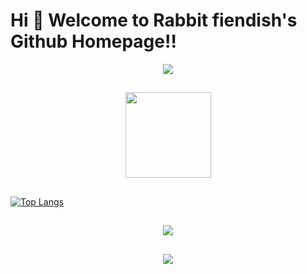 Hi 💖 Welcome to Rabbit fiendish's Github Homepage!!
===========================================
<div align="center"> <img src="https://github-profile-trophy.vercel.app/?username=caizilong2019" /> </div>

##

<div align="center"> <img height="137px" src="https://github-readme-stats.vercel.app/api?username=caizilong2019&hide_title=true&hide_border=true&show_icons=trueline_height=21&text_color=000&icon_color=000&bg_color=#18545A,F1F2B5&theme=graywhite" /> </div>

##

[![Top Langs](https://github-readme-stats.vercel.app/api/top-langs/?username=caizilong2019)](https://github.com/anuraghazra/github-readme-stats)

##

<div align="center"> <img src="https://visitor-badge.glitch.me/badge?page_id=caizilong2019" /> </div>

##

<div align="center"> <img src="https://github-readme-streak-stats.herokuapp.com/?user=caizilong2019" /> </div>
